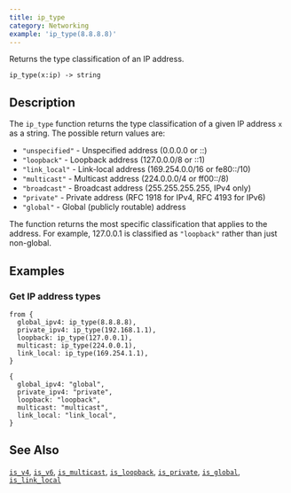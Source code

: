 ```yaml
---
title: ip_type
category: Networking
example: 'ip_type(8.8.8.8)'
---
```


Returns the type classification of an IP address.

```tql
ip_type(x:ip) -> string
```

## Description

The `ip_type` function returns the type classification of a given IP address `x`
as a string. The possible return values are:

- `"unspecified"` - Unspecified address (0.0.0.0 or ::)
- `"loopback"` - Loopback address (127.0.0.0/8 or ::1)
- `"link_local"` - Link-local address (169.254.0.0/16 or fe80::/10)
- `"multicast"` - Multicast address (224.0.0.0/4 or ff00::/8)
- `"broadcast"` - Broadcast address (255.255.255.255, IPv4 only)
- `"private"` - Private address (RFC 1918 for IPv4, RFC 4193 for IPv6)
- `"global"` - Global (publicly routable) address

The function returns the most specific classification that applies to the
address. For example, 127.0.0.1 is classified as `"loopback"` rather than
just non-global.

## Examples

### Get IP address types

```tql
from {
  global_ipv4: ip_type(8.8.8.8),
  private_ipv4: ip_type(192.168.1.1),
  loopback: ip_type(127.0.0.1),
  multicast: ip_type(224.0.0.1),
  link_local: ip_type(169.254.1.1),
}
```

```tql
{
  global_ipv4: "global",
  private_ipv4: "private",
  loopback: "loopback",
  multicast: "multicast",
  link_local: "link_local",
}
```

## See Also

[`is_v4`](/reference/functions/is_v4),
[`is_v6`](/reference/functions/is_v6),
[`is_multicast`](/reference/functions/is_multicast),
[`is_loopback`](/reference/functions/is_loopback),
[`is_private`](/reference/functions/is_private),
[`is_global`](/reference/functions/is_global),
[`is_link_local`](/reference/functions/is_link_local)